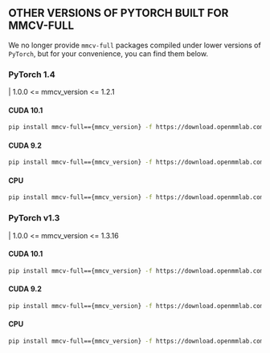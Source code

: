 ## OTHER VERSIONS OF PYTORCH BUILT FOR MMCV-FULL

We no longer provide `mmcv-full` packages compiled under lower versions of `PyTorch`, but for your convenience, you can find them below.

### PyTorch 1.4

| 1.0.0 \<= mmcv_version \<= 1.2.1

#### CUDA 10.1

```bash
pip install mmcv-full=={mmcv_version} -f https://download.openmmlab.com/mmcv/dist/cu101/torch1.4.0/index.html
```

#### CUDA 9.2

```bash
pip install mmcv-full=={mmcv_version} -f https://download.openmmlab.com/mmcv/dist/cu101/torch1.4.0/index.html
```

#### CPU

```bash
pip install mmcv-full=={mmcv_version} -f https://download.openmmlab.com/mmcv/dist/cpu/torch1.4.0/index.html
```

### PyTorch v1.3

| 1.0.0 \<= mmcv_version \<= 1.3.16

#### CUDA 10.1

```bash
pip install mmcv-full=={mmcv_version} -f https://download.openmmlab.com/mmcv/dist/cu101/torch1.3.0/index.html
```

#### CUDA 9.2

```bash
pip install mmcv-full=={mmcv_version} -f https://download.openmmlab.com/mmcv/dist/cu101/torch1.3.0/index.html
```

#### CPU

```bash
pip install mmcv-full=={mmcv_version} -f https://download.openmmlab.com/mmcv/dist/cpu/torch1.3.0/index.html
```
